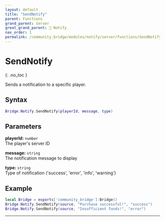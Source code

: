 ```yaml
---
layout: default
title: "SendNotify"
parent: Functions
grand_parent: Server
great_grand_parent: 🔔 Notify
nav_order: 1
permalink: /community_bridge/modules/notify/server/functions/SendNotify/
---
```


# SendNotify
{: .no_toc }

Sends a notification to a specific player.

## Syntax

```lua
Bridge.Notify.SendNotify(playerId, message, type)
```

## Parameters

**playerId:** `number`  
The player's server ID

**message:** `string`  
The notification message to display

**type:** `string`  
Type of notification ('success', 'error', 'info', 'warning')

## Example

```lua
local Bridge = exports['community_bridge']:Bridge()
Bridge.Notify.SendNotify(source, "Purchase successful!", "success")
Bridge.Notify.SendNotify(source, "Insufficient funds!", "error")
```

---